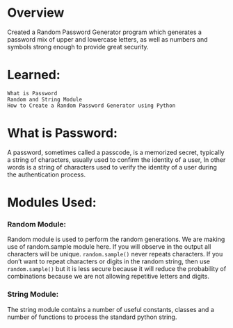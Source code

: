 Overview
==========================
Created a Random Password Generator program which generates a password mix of upper and lowercase letters, as well as numbers and symbols strong enough to provide great security.


Learned:
==========================
```
What is Password
Random and String Module
How to Create a Random Password Generator using Python
```
What is Password:
==========================

A password, sometimes called a passcode, is a memorized secret, typically a string of characters, usually used to confirm the identity of a user, In other words is a string of characters used to verify the identity of a user during the authentication process.

Modules Used:
==========================

### Random Module:

Random module is used to perform the random generations. We are making use of random.sample module here. If you will observe in the output all characters will be unique. `random.sample()` never repeats characters. If you don’t want to repeat characters or digits in the random string, then use `random.sample()` but it is less secure because it will reduce the probability of combinations because we are not allowing repetitive letters and digits.

### String Module:
The string module contains a number of useful constants, classes and a number of functions to process the standard python string.   
